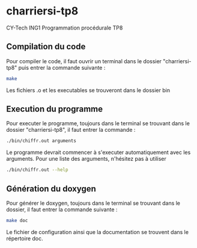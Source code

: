 # charriersi-tp8
CY-Tech ING1 Programmation procédurale TP8

## Compilation du code

Pour compiler le code, il faut ouvrir un terminal dans le dossier "charriersi-tp8" puis entrer la commande suivante :

```bash
make
```

Les fichiers .o et les executables se trouveront dans le dossier bin

## Execution du programme

Pour executer le programme, toujours dans le terminal se trouvant dans le dossier "charriersi-tp8", il faut entrer la commande :

```bash
./bin/chiffr.out arguments
```
Le programme devrait commencer à s'executer automatiquement avec les arguments.
Pour une liste des arguments, n'hésitez pas à utiliser

```bash
./bin/chiffr.out --help
```

## Génération du doxygen

Pour générer le doxygen, toujours dans le terminal se trouvant dans le dossier, il faut entrer la commande suivante :

```bash
make doc
```
Le fichier de configuration ainsi que la documentation se trouvent dans le répertoire doc.
